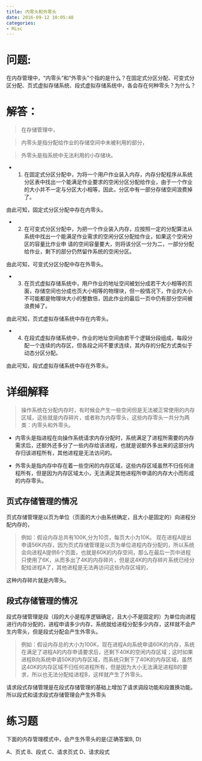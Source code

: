 ```yaml
---
title: 内零头和外零头
date: 2016-09-12 10:05:48
categories:
- Misc
---
```



# 问题:

在内存管理中，“内零头”和“外零头”个指的是什么？在固定式分区分配、可变式分区分配、页式虚拟存储系统、段式虚拟存储系统中，各会存在何种零头？为什么？

# 解答： 

> 在存储管理中，

> 内零头是指分配给作业的存储空间中未被利用的部分，

> 外零头是指系统中无法利用的小存储块。


- 1. 在固定式分区分配中，为将一个用户作业装入内存，内存分配程序从系统分区表中找出一个能满足作业要求的空闲分区分配给作业，由于一个作业的大小并不一定与分区大小相等，因此，分区中有一部分存储空间浪费掉了。

由此可知，固定式分区分配中存在内零头。


- 2. 在可变式分区分配中，为把一个作业装入内存，应按照一定的分配算法从系统中找出一个能满足作业需求的空闲分区分配给作业，如果这个空闲分区的容量比作业申 请的空间容量要大，则将该分区一分为二，一部分分配给作业，剩下的部分仍然留作系统的空闲分区。

由此可知，可变式分区分配中存在外零头。


- 3. 在页式虚拟存储系统中，用户作业的地址空间被划分成若干大小相等的页面，存储空间也分成也页大小相等的物理块，但一般情况下，作业的大小不可能都是物理块大小的整数倍，因此作业的最后一页中仍有部分空间被浪费掉了。

由此可知，页式虚拟存储系统中存在内零头。



- 4. 在段式虚拟存储系统中，作业的地址空间由若干个逻辑分段组成，每段分配一个连续的内存区，但各段之间不要求连续，其内存的分配方式类似于动态分区分配。

由此可知，段式虚拟存储系统中存在外零头。


# 详细解释
 

> 操作系统在分配内存时，有时候会产生一些空闲但是无法被正常使用的内存区域，这些就是内存碎片，或者称为内存零头，这些内存零头一共分为两类：内零头和外零头。


- 内零头是指进程在向操作系统请求内存分配时，系统满足了进程所需要的内存需求后，还额外还多分了一些内存给该进程，也就是说额外多出来的这部分内存归该进程所有，其他进程是无法访问的。

- 外零头是指内存中存在着一些空闲的内存区域，这些内存区域虽然不归任何进程所有，但是因为内存区域太小，无法满足其他进程所申请的内存大小而形成的内存零头。

## 页式存储管理的情况

页式存储管理是以页为单位（页面的大小由系统确定，且大小是固定的）向进程分配内存的，

> 例如：假设内存总共有100K,分为10页，每页大小为10K。
现在进程A提出申请56K内存，因为页式存储管理是以页为单位进程内存分配的，所以系统会向进程A提供6个页面，也就是60K的内存空间，那么在最后一页中进程只使用了6K，从而多出了4K的内存碎片，但是这4K的内存碎片系统已经分配给进程A了，其他进程是无法再访问这些内存区域的，

这种内存碎片就是内零头。


## 段式存储管理的情况

段式存储管理是段（段的大小是程序逻辑确定，且大小不是固定的）为单位向进程进行内存分配的，进程申请多少内存，系统就给进程分配多少内存，这样就不会产生内零头，但是段式分配会产生外零头。


> 例如：假设内存总的大小为100K，现在进程A向系统申请60K的内存，系统在满足了进程A的内存申请要求后，还剩下40K的空闲内存区域；这时如果进程B向系统申请50K的内存区域，而系统只剩下了40K的内存区域，虽然这40K的内存区域不归任何进程所有，但是因为大小无法满足进程B的要求，所以也无法分配给进程B，这样就产生了外零头。

请求段式存储管理是在段式存储管理的基础上增加了请求调段功能和段置换功能。
所以段式和请求段式存储管理会产生外零头



# 练习题

下面的内存管理模式中，会产生外零头的是(正确答案B, D)

A、页式
B、段式
C、请求页式
D、请求段式